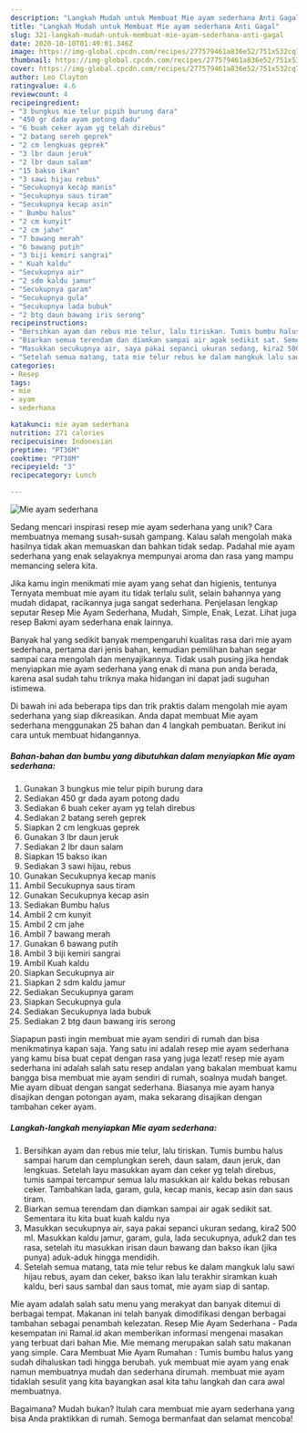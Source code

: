 ```yaml
---
description: "Langkah Mudah untuk Membuat Mie ayam sederhana Anti Gagal"
title: "Langkah Mudah untuk Membuat Mie ayam sederhana Anti Gagal"
slug: 321-langkah-mudah-untuk-membuat-mie-ayam-sederhana-anti-gagal
date: 2020-10-10T01:49:01.346Z
image: https://img-global.cpcdn.com/recipes/277579461a836e52/751x532cq70/mie-ayam-sederhana-foto-resep-utama.jpg
thumbnail: https://img-global.cpcdn.com/recipes/277579461a836e52/751x532cq70/mie-ayam-sederhana-foto-resep-utama.jpg
cover: https://img-global.cpcdn.com/recipes/277579461a836e52/751x532cq70/mie-ayam-sederhana-foto-resep-utama.jpg
author: Leo Clayton
ratingvalue: 4.6
reviewcount: 4
recipeingredient:
- "3 bungkus mie telur pipih burung dara"
- "450 gr dada ayam potong dadu"
- "6 buah ceker ayam yg telah direbus"
- "2 batang sereh geprek"
- "2 cm lengkuas geprek"
- "3 lbr daun jeruk"
- "2 lbr daun salam"
- "15 bakso ikan"
- "3 sawi hijau rebus"
- "Secukupnya kecap manis"
- "Secukupnya saus tiram"
- "Secukupnya kecap asin"
- " Bumbu halus"
- "2 cm kunyit"
- "2 cm jahe"
- "7 bawang merah"
- "6 bawang putih"
- "3 biji kemiri sangrai"
- " Kuah kaldu"
- "Secukupnya air"
- "2 sdm kaldu jamur"
- "Secukupnya garam"
- "Secukupnya gula"
- "Secukupnya lada bubuk"
- "2 btg daun bawang iris serong"
recipeinstructions:
- "Bersihkan ayam dan rebus mie telur, lalu tiriskan. Tumis bumbu halus sampai harum dan cemplungkan sereh, daun salam, daun jeruk, dan lengkuas. Setelah layu masukkan ayam dan ceker yg telah direbus, tumis sampai tercampur semua lalu masukkan air kaldu bekas rebusan ceker. Tambahkan lada, garam, gula, kecap manis, kecap asin dan saus tiram."
- "Biarkan semua terendam dan diamkan sampai air agak sedikit sat. Sementara itu kita buat kuah kaldu nya"
- "Masukkan secukupnya air, saya pakai sepanci ukuran sedang, kira2 500 ml. Masukkan kaldu jamur, garam, gula, lada secukupnya, aduk2 dan tes rasa, setelah itu masukkan irisan daun bawang dan bakso ikan (jika punya) aduk-aduk hingga mendidih."
- "Setelah semua matang, tata mie telur rebus ke dalam mangkuk lalu sawi hijau rebus, ayam dan ceker, bakso ikan lalu terakhir siramkan kuah kaldu, beri saus sambal dan saus tomat, mie ayam siap di santap."
categories:
- Resep
tags:
- mie
- ayam
- sederhana

katakunci: mie ayam sederhana 
nutrition: 271 calories
recipecuisine: Indonesian
preptime: "PT36M"
cooktime: "PT38M"
recipeyield: "3"
recipecategory: Lunch

---
```



![Mie ayam sederhana](https://img-global.cpcdn.com/recipes/277579461a836e52/751x532cq70/mie-ayam-sederhana-foto-resep-utama.jpg)

Sedang mencari inspirasi resep mie ayam sederhana yang unik? Cara membuatnya memang susah-susah gampang. Kalau salah mengolah maka hasilnya tidak akan memuaskan dan bahkan tidak sedap. Padahal mie ayam sederhana yang enak selayaknya mempunyai aroma dan rasa yang mampu memancing selera kita.

Jika kamu ingin menikmati mie ayam yang sehat dan higienis, tentunya Ternyata membuat mie ayam itu tidak terlalu sulit, selain bahannya yang mudah didapat, racikannya juga sangat sederhana. Penjelasan lengkap seputar Resep Mie Ayam Sederhana, Mudah, Simple, Enak, Lezat. Lihat juga resep Bakmi ayam sederhana enak lainnya.

Banyak hal yang sedikit banyak mempengaruhi kualitas rasa dari mie ayam sederhana, pertama dari jenis bahan, kemudian pemilihan bahan segar sampai cara mengolah dan menyajikannya. Tidak usah pusing jika hendak menyiapkan mie ayam sederhana yang enak di mana pun anda berada, karena asal sudah tahu triknya maka hidangan ini dapat jadi suguhan istimewa.


Di bawah ini ada beberapa tips dan trik praktis dalam mengolah mie ayam sederhana yang siap dikreasikan. Anda dapat membuat Mie ayam sederhana menggunakan 25 bahan dan 4 langkah pembuatan. Berikut ini cara untuk membuat hidangannya.

<!--inarticleads1-->

##### Bahan-bahan dan bumbu yang dibutuhkan dalam menyiapkan Mie ayam sederhana:

1. Gunakan 3 bungkus mie telur pipih burung dara
1. Sediakan 450 gr dada ayam potong dadu
1. Sediakan 6 buah ceker ayam yg telah direbus
1. Sediakan 2 batang sereh geprek
1. Siapkan 2 cm lengkuas geprek
1. Gunakan 3 lbr daun jeruk
1. Sediakan 2 lbr daun salam
1. Siapkan 15 bakso ikan
1. Sediakan 3 sawi hijau, rebus
1. Gunakan Secukupnya kecap manis
1. Ambil Secukupnya saus tiram
1. Gunakan Secukupnya kecap asin
1. Sediakan  Bumbu halus
1. Ambil 2 cm kunyit
1. Ambil 2 cm jahe
1. Ambil 7 bawang merah
1. Gunakan 6 bawang putih
1. Ambil 3 biji kemiri sangrai
1. Ambil  Kuah kaldu
1. Siapkan Secukupnya air
1. Siapkan 2 sdm kaldu jamur
1. Sediakan Secukupnya garam
1. Siapkan Secukupnya gula
1. Sediakan Secukupnya lada bubuk
1. Sediakan 2 btg daun bawang iris serong


Siapapun pasti ingin membuat mie ayam sendiri di rumah dan bisa menikmatinya kapan saja. Yang satu ini adalah resep mie ayam sederhana yang kamu bisa buat cepat dengan rasa yang juga lezat! resep mie ayam sederhana ini adalah salah satu resep andalan yang bakalan membuat kamu bangga bisa membuat mie ayam sendiri di rumah, soalnya mudah banget. Mie ayam dibuat dengan sangat sederhana. Biasanya mie ayam hanya disajikan dengan potongan ayam, maka sekarang disajikan dengan tambahan ceker ayam. 

<!--inarticleads2-->

##### Langkah-langkah menyiapkan Mie ayam sederhana:

1. Bersihkan ayam dan rebus mie telur, lalu tiriskan. Tumis bumbu halus sampai harum dan cemplungkan sereh, daun salam, daun jeruk, dan lengkuas. Setelah layu masukkan ayam dan ceker yg telah direbus, tumis sampai tercampur semua lalu masukkan air kaldu bekas rebusan ceker. Tambahkan lada, garam, gula, kecap manis, kecap asin dan saus tiram.
1. Biarkan semua terendam dan diamkan sampai air agak sedikit sat. Sementara itu kita buat kuah kaldu nya
1. Masukkan secukupnya air, saya pakai sepanci ukuran sedang, kira2 500 ml. Masukkan kaldu jamur, garam, gula, lada secukupnya, aduk2 dan tes rasa, setelah itu masukkan irisan daun bawang dan bakso ikan (jika punya) aduk-aduk hingga mendidih.
1. Setelah semua matang, tata mie telur rebus ke dalam mangkuk lalu sawi hijau rebus, ayam dan ceker, bakso ikan lalu terakhir siramkan kuah kaldu, beri saus sambal dan saus tomat, mie ayam siap di santap.


Mie ayam adalah salah satu menu yang merakyat dan banyak ditemui di berbagai tempat. Makanan ini telah banyak dimodifikasi dengan berbagai tambahan sebagai penambah kelezatan. Resep Mie Ayam Sederhana - Pada kesempatan ini Ramal.id akan memberikan informasi mengenai masakan yang terbuat dari bahan Mie. Mie memang merupakan salah satu makanan yang simple. Cara Membuat Mie Ayam Rumahan : Tumis bumbu halus yang sudah dihaluskan tadi hingga berubah. yuk membuat mie ayam yang enak namun membuatnya mudah dan sederhana dirumah. membuat mie ayam tidaklah sesulit yang kita bayangkan asal kita tahu langkah dan cara awal membuatnya. 

Bagaimana? Mudah bukan? Itulah cara membuat mie ayam sederhana yang bisa Anda praktikkan di rumah. Semoga bermanfaat dan selamat mencoba!
